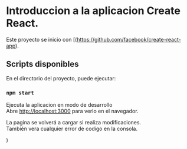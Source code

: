 # Introduccion a la aplicacion Create React.

Este proyecto se inicio con [(https://github.com/facebook/create-react-app).

## Scripts disponibles

En el directorio del proyecto, puede ejecutar:

### `npm start`

Ejecuta la aplicacion en modo de desarrollo\
Abre [http://localhost:3000](http://localhost:3000) para verlo en el navegador.

La pagina se volverá a cargar si realiza modificaciones.\
También vera cualquier error de codigo en la consola.

)
